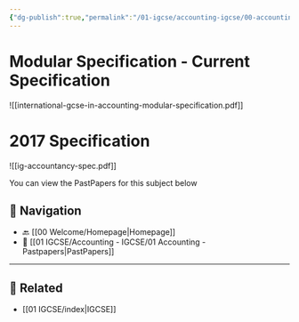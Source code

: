 ```yaml
---
{"dg-publish":true,"permalink":"/01-igcse/accounting-igcse/00-accounting-igcse-syllabus/","created":"2025-06-16T07:18:57.549+03:00","updated":"2025-06-16T08:19:06.615+03:00"}
---
```


# Modular Specification - Current Specification

![[international-gcse-in-accounting-modular-specification.pdf]]



# 2017 Specification

![[ig-accountancy-spec.pdf]]


You can view the PastPapers for this subject below 

## 🧭 Navigation

- 🔙 [[00 Welcome/Homepage\|Homepage]]
- 📁 [[01 IGCSE/Accounting - IGCSE/01 Accounting - Pastpapers\|PastPapers]]

---

## 🔗 Related

- [[01 IGCSE/index\|IGCSE]]

